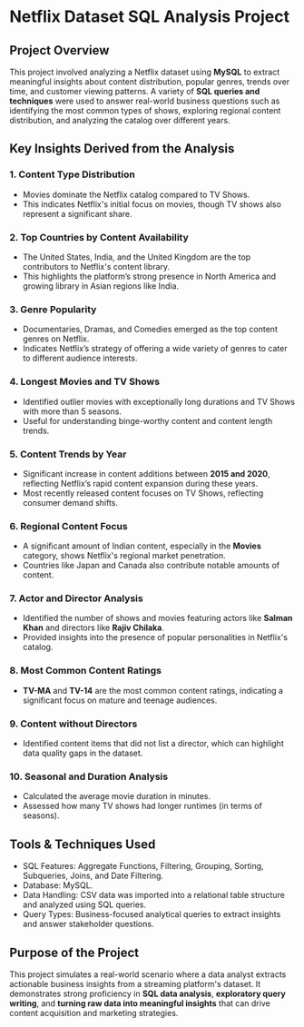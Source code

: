 # Netflix Dataset SQL Analysis Project

## Project Overview
This project involved analyzing a Netflix dataset using **MySQL** to extract meaningful insights about content distribution, popular genres, trends over time, and customer viewing patterns. A variety of **SQL queries and techniques** were used to answer real-world business questions such as identifying the most common types of shows, exploring regional content distribution, and analyzing the catalog over different years.

## Key Insights Derived from the Analysis

### 1. Content Type Distribution
- Movies dominate the Netflix catalog compared to TV Shows.
- This indicates Netflix's initial focus on movies, though TV shows also represent a significant share.

### 2. Top Countries by Content Availability
- The United States, India, and the United Kingdom are the top contributors to Netflix's content library.
- This highlights the platform’s strong presence in North America and growing library in Asian regions like India.

### 3. Genre Popularity
- Documentaries, Dramas, and Comedies emerged as the top content genres on Netflix.
- Indicates Netflix’s strategy of offering a wide variety of genres to cater to different audience interests.

### 4. Longest Movies and TV Shows
- Identified outlier movies with exceptionally long durations and TV Shows with more than 5 seasons.
- Useful for understanding binge-worthy content and content length trends.

### 5. Content Trends by Year
- Significant increase in content additions between **2015 and 2020**, reflecting Netflix’s rapid content expansion during these years.
- Most recently released content focuses on TV Shows, reflecting consumer demand shifts.

### 6. Regional Content Focus
- A significant amount of Indian content, especially in the **Movies** category, shows Netflix's regional market penetration.
- Countries like Japan and Canada also contribute notable amounts of content.

### 7. Actor and Director Analysis
- Identified the number of shows and movies featuring actors like **Salman Khan** and directors like **Rajiv Chilaka**.
- Provided insights into the presence of popular personalities in Netflix's catalog.

### 8. Most Common Content Ratings
- **TV-MA** and **TV-14** are the most common content ratings, indicating a significant focus on mature and teenage audiences.

### 9. Content without Directors
- Identified content items that did not list a director, which can highlight data quality gaps in the dataset.

### 10. Seasonal and Duration Analysis
- Calculated the average movie duration in minutes.
- Assessed how many TV shows had longer runtimes (in terms of seasons).

## Tools & Techniques Used
- SQL Features: Aggregate Functions, Filtering, Grouping, Sorting, Subqueries, Joins, and Date Filtering.
- Database: MySQL.
- Data Handling: CSV data was imported into a relational table structure and analyzed using SQL queries.
- Query Types: Business-focused analytical queries to extract insights and answer stakeholder questions.

## Purpose of the Project
This project simulates a real-world scenario where a data analyst extracts actionable business insights from a streaming platform's dataset. It demonstrates strong proficiency in **SQL data analysis**, **exploratory query writing**, and **turning raw data into meaningful insights** that can drive content acquisition and marketing strategies.
 
